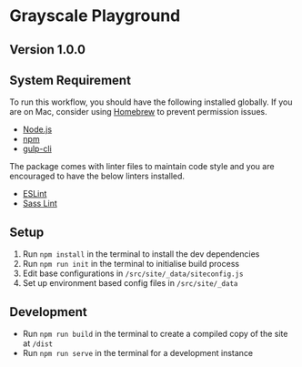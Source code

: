 # Grayscale Playground

## Version 1.0.0

## System Requirement

To run this workflow, you should have the following installed globally. If you are on Mac, consider using [Homebrew](https://brew.sh/) to prevent permission issues.

* [Node.js](https://nodejs.org/en/download/)
* [npm](https://docs.npmjs.com/getting-started/installing-node)
* [gulp-cli](https://github.com/gulpjs/gulp-cli)

The package comes with linter files to maintain code style and you are encouraged to have the below linters installed.

* [ESLint](https://eslint.org/)
* [Sass Lint](https://github.com/sasstools/sass-lint)

## Setup

1. Run `npm install` in the terminal to install the dev dependencies
2. Run `npm run init` in the terminal to initialise build process
3. Edit base configurations in `/src/site/_data/siteconfig.js`
4. Set up environment based config files in `/src/site/_data`

## Development

* Run `npm run build` in the terminal to create a compiled copy of the site at `/dist`
* Run `npm run serve` in the terminal for a development instance
